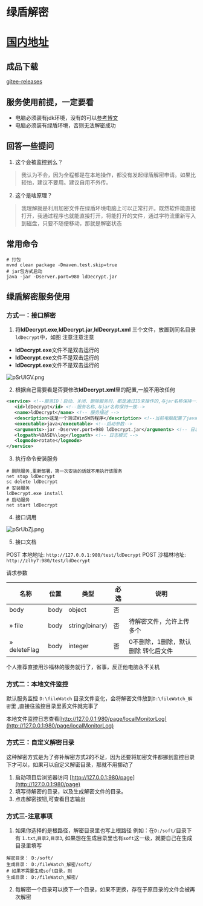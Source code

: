 # 绿盾解密
# [国内地址](https://gitee.com/zlhy7/ldDecrypt)
## 成品下载
[gitee-releases](https://gitee.com/zlhy7/ldDecrypt/releases)

## 服务使用前提，一定要看

- 电脑必须装有jdk环境，没有的可以[参考博文](https://zlhy7.gitee.io/znote/views/notes/installation_tutorial/jdk.html)
- 电脑必须装有绿盾环境，否则无法解密成功

## 回答一些提问
1. 这个会被监控到么？
> 我认为不会，因为全程都是在本地操作，都没有发起绿盾解密申请。如果比较怕，建议不要用。建议自用不外传。

2. 这个是啥原理？
> 我理解就是利用加密文件在绿盾环境电脑上可以正常打开。既然软件能直接打开，我通过程序也就能直接打开，将能打开的文件，通过字符流重新写入到磁盘，只要不随便移动，那就是解密状态

## 常用命令
```shell
# 打包
mvnd clean package -Dmaven.test.skip=true
# jar包方式启动
java -jar -Dserver.port=980 ldDecrypt.jar
```

## 绿盾解密服务使用
### 方式一：接口解密

1. 将**ldDecrypt.exe**,**ldDecrypt.jar**,**ldDecrypt.xml** 三个文件，放置到同名目录 `ldDecrypt`中，如图
   注意注意注意
- **ldDecrypt.exe**文件不是双击运行的
- **ldDecrypt.exe**文件不是双击运行的
- **ldDecrypt.exe**文件不是双击运行的

![pSrUlGV.png](https://s1.ax1x.com/2023/02/02/pSrUlGV.png)

2. 根据自己需要看是否要修改**ldDecrypt.xml**里的配置,一般不用改任何

```xml
<service> <!--服务ID：启动、关闭、删除服务时，都是通过ID来操作的,与jar名称保持一致-->
   <id>ldDecrypt</id> <!--服务名称,与jar名称保持一致-->
   <name>ldDecrypt</name> <!-- 服务描述 -->
   <description>这是一个测试WinSW的程序</description> <!--当前电脑配置了java环境变量，直接写成“java”就行；你也可以写成类似这样：D:\develop\jdk1.8\jre\bin\java-->
   <executable>java</executable> <!--启动参数-->
   <arguments>-jar -Dserver.port=980 ldDecrypt.jar</arguments> <!-- 日志地址 %BASE% 就代表了服务安装时的目录-->
   <logpath>%BASE%\log</logpath> <!-- 日志模式 -->
   <logmode>rotate</logmode>
</service>
```

3. 执行命令安装服务

```shell
# 删除服务,重新部署，第一次安装的话就不用执行该服务
net stop ldDecrypt
sc delete ldDecrypt
# 安装服务
ldDecrypt.exe install
# 启动服务
net start ldDecrypt
```

4. 接口调用

![pSrUbZj.png](https://s1.ax1x.com/2023/02/02/pSrUbZj.png)

5. 接口文档

POST 本地地址: `http://127.0.0.1:980/test/ldDecrypt`
POST 沙福林地址: `http://zlhy7:980/test/ldDecrypt`

请求参数

| 名称         | 位置   | 类型           | 必选 | 说明                                       |
| ------------ | ------ | -------------- | ---- | ------------------------------------------ |
| body         | body   | object         | 否   |                                            |
| » file       | body   | string(binary) | 否   | 待解密文件，允许上传多个                   |
| » deleteFlag | body   | integer        | 否   | 0不删除，1删除，默认删除 转化后文件        |

个人推荐直接用沙福林的服务就行了，省事，反正他电脑永不关机

### 方式二：本地文件监控
默认服务监控 `D:\fileWatch` 目录文件变化，会将解密文件放到`D:\fileWatch_解密`里 ,直接往监控目录里丢文件就完事了

本地文件监控日志查看[http://127.0.0.1:980/page/localMonitorLog](http://127.0.0.1:980/page/localMonitorLog)
### 方式三：自定义解密目录
这种解密方式是为了弥补解密方式2的不足，因为还要将加密文件都挪到监控目录下才可以，如果可以自定义解密目录，那就不用挪动了
1. 启动项目后浏览器访问 [http://127.0.0.1:980/page](http://127.0.0.1:980/page)
2. 填写待解密的目录，以及生成解密文件的目录。
3. 点击解密按钮,可查看日志输出

### 方式三-注意事项
1. 如果你选择的是根路径，解密目录里也写上根路径
   例如：在`D:/soft/`目录下有 `1.txt`,`目录2`,`目录3`,
   如果想在生成目录里也有`soft`这一级，就要自己在生成目录里填写
```shell
解密目录： D:/soft/
生成目录： D:/fileWatch_解密/soft/
# 如果不需要生成soft目录，则
生成目录： D:/fileWatch_解密/
```
2. 每解密一个目录可以换下一个目录，如果不更换，存在于原目录的文件会被再次解密
